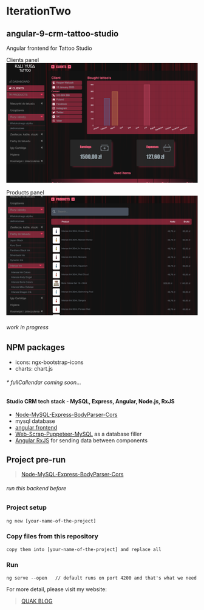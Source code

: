 # IterationTwo

## angular-9-crm-tattoo-studio
Angular frontend for Tattoo Studio

Clients panel
![angular-crm](/src/assets/clients-crm.png)

Products panel
![angular-crm](/src/assets/products-crm.png)

###### work in progress

## NPM packages
* icons: ngx-bootstrap-icons
* charts: chart.js
###### * fullCallendar coming soon...

#### Studio CRM tech stack - MySQL, Express, Angular, Node.js, RxJS
* [Node-MySQL-Express-BodyParser-Cors](https://github.com/Walikuperek/Node-MySQL-Express-BodyParser-Cors)
* mysql database
* [angular frontend](https://github.com/Walikuperek/Angular-9.1.0-Tattoo-Studio-CRM)
* [Web-Scrap-Puppeteer-MySQL](https://github.com/Walikuperek/Web-Scrap-Puppeteer-MySQL) as a database filler
* [Angular RxJS](https://angular.io/guide/rx-library) for sending data between components

## Project pre-run
> [Node-MySQL-Express-BodyParser-Cors](https://github.com/Walikuperek/Node-MySQL-Express-BodyParser-Cors)
###### run this backend before

### Project setup
```
ng new [your-name-of-the-project]
```
### Copy files from this repository
```
copy them into [your-name-of-the-project] and replace all
```

### Run
```
ng serve --open   // default runs on port 4200 and that's what we need
```

For more detail, please visit my website:
> [QUAK BLOG](http://quak.com.pl)
